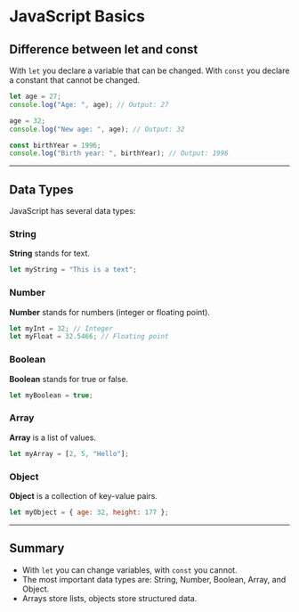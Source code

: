 # JavaScript Basics

## Difference between let and const

With `let` you declare a variable that can be changed. With `const` you declare a constant that cannot be changed.

```js
let age = 27;
console.log("Age: ", age); // Output: 27

age = 32;
console.log("New age: ", age); // Output: 32

const birthYear = 1996;
console.log("Birth year: ", birthYear); // Output: 1996
```

---

## Data Types

JavaScript has several data types:

### String

**String** stands for text.

```js
let myString = "This is a text";
```

### Number

**Number** stands for numbers (integer or floating point).

```js
let myInt = 32; // Integer
let myFloat = 32.5466; // Floating point
```

### Boolean

**Boolean** stands for true or false.

```js
let myBoolean = true;
```

### Array

**Array** is a list of values.

```js
let myArray = [2, 5, "Hello"];
```

### Object

**Object** is a collection of key-value pairs.

```js
let myObject = { age: 32, height: 177 };
```

---

## Summary

- With `let` you can change variables, with `const` you cannot.
- The most important data types are: String, Number, Boolean, Array, and Object.
- Arrays store lists, objects store structured data.
